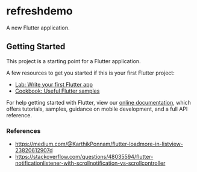 # refreshdemo

A new Flutter application.

## Getting Started

This project is a starting point for a Flutter application.

A few resources to get you started if this is your first Flutter project:

- [Lab: Write your first Flutter app](https://flutter.dev/docs/get-started/codelab)
- [Cookbook: Useful Flutter samples](https://flutter.dev/docs/cookbook)

For help getting started with Flutter, view our 
[online documentation](https://flutter.dev/docs), which offers tutorials, 
samples, guidance on mobile development, and a full API reference.


### References
- https://medium.com/@KarthikPonnam/flutter-loadmore-in-listview-23820612907d
- https://stackoverflow.com/questions/48035594/flutter-notificationlistener-with-scrollnotification-vs-scrollcontroller

